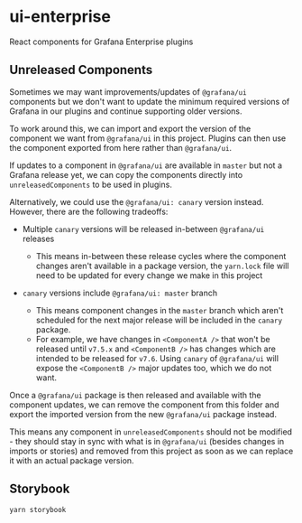 # ui-enterprise

React components for Grafana Enterprise plugins

## Unreleased Components

Sometimes we may want improvements/updates of `@grafana/ui` components but we don't want to update the minimum required versions of Grafana in our plugins and continue supporting older versions.

To work around this, we can import and export the version of the component we want from `@grafana/ui` in this project. Plugins can then use the component exported from here rather than `@grafana/ui`.

If updates to a component in `@grafana/ui` are available in `master` but not a Grafana release yet, we can copy the components directly into `unreleasedComponents` to be used in plugins.

Alternatively, we could use the `@grafana/ui: canary` version instead. However, there are the following tradeoffs:

- Multiple `canary` versions will be released in-between `@grafana/ui` releases

  - This means in-between these release cycles where the component changes aren't available in a package version, the `yarn.lock` file will need to be updated for every change we make in this project

- `canary` versions include `@grafana/ui: master` branch
  - This means component changes in the `master` branch which aren't scheduled for the next major release will be included in the `canary` package.
  - For example, we have changes in `<ComponentA />` that won't be released until `v7.5.x` and `<ComponentB />` has changes which are intended to be released for `v7.6`. Using `canary` of `@grafana/ui` will expose the `<ComponentB />` major updates too, which we do not want.

Once a `@grafana/ui` package is then released and available with the component updates, we can remove the component from this folder and export the imported version from the new `@grafana/ui` package instead.

This means any component in `unreleasedComponents` should not be modified - they should stay in sync with what is in `@grafana/ui` (besides changes in imports or stories) and removed from this project as soon as we can replace it with an actual package version.

## Storybook

```
yarn storybook
```
